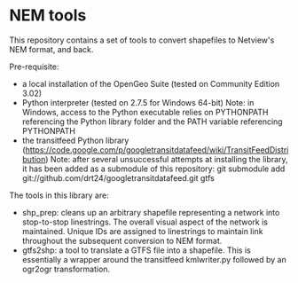 NEM tools
=========

This repository contains a set of tools to convert shapefiles to Netview's NEM format, and back.

Pre-requisite:
- a local installation of the OpenGeo Suite (tested on Community Edition 3.02)
- Python interpreter (tested on 2.7.5 for Windows 64-bit)
Note: in Windows, access to the Python executable relies on PYTHONPATH referencing the Python library folder and the PATH variable referencing PYTHONPATH
- the transitfeed Python library (https://code.google.com/p/googletransitdatafeed/wiki/TransitFeedDistribution)
Note: after several unsuccessful attempts at installing the library, it has been added as a submodule of this repository: 
git submodule add git://github.com/drt24/googletransitdatafeed.git gtfs


The tools in this library are:
- shp_prep: cleans up an arbitrary shapefile representing a network into stop-to-stop linestrings. 
The overall visual aspect of the network is maintained. Unique IDs are assigned to linestrings to maintain link throughout the subsequent conversion to NEM format.
- gtfs2shp: a tool to translate a GTFS file into a shapefile.
This is essentially a wrapper around the transitfeed kmlwriter.py followed by an ogr2ogr transformation.
